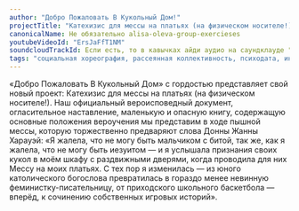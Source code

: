 ```yaml
---
author: "Добро Пожаловать В Кукольный Дом!"
projectTitle: "Катехизис для мессы на платьях (на физическом носителе!)"
canonicalName: Не обязательно alisa-oleva-group-exercieses
youtubeVideoId: "ErsJaFfT1NM"
soundcloudTrackId: Если есть, то в кавычках айди аудио на саундклауде "353915180"
tags: "социальная хореография, рассеянная коллективность, психодата, интимные интерфейсы, аномалии коридоров, путь стоп, спортивный интерес"
---
```

«Добро Пожаловать В Кукольный Дом» с гордостью представляет свой новый проект: Катехизис для мессы на платьях (на физическом носителе!). Наш официальный вероисповедный документ, огласительное наставление, маленькую и опасную книгу, содержащую основные положения вероучения мы представим в ходе пышной мессы, которую торжественно предваряют слова Донны Жанны Харауэй: «Я жалела, что не могу быть мальчиком с битой, так же, как я жалела, что не могу быть иезуитом — и я услышала признания своих кукол в моём шкафу с раздвижными дверями, когда проводила для них Мессу на моих платьях. С тех пор я изменилась — из юного католического богослова превратилась в гораздо менее невинную феминистку-писательницу, от приходского школьного баскетбола — вперёд, к сочинению собственных игровых историй».
